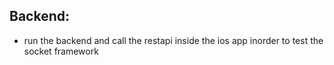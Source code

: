 ## Backend:

- run the backend and call the restapi inside the ios app inorder to test the socket framework
